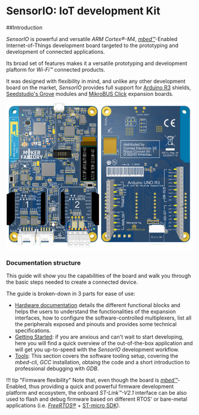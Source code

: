 # SensorIO: IoT development Kit

##Introduction

*SensorIO* is powerful and versatile *ARM Cortex&reg;-M4*, [*mbed&trade;*](https://www.mbed.com)-Enabled Internet-of-Things development board targeted to the prototyping and development of connected applications.


Its broad set of features makes it a versatile prototyping and development plaftorm for *Wi-Fi&trade;* connected products.

It was designed with flexibility in mind, and unlike any other development board on the market, *SensorIO* provides full support for [Arduino R3](https://store.arduino.cc/other-shields/shields) shields, [Seedstudio's Grove](https://www.seeedstudio.com/category/Grove-c-1003.html) modules and [MikroBUS Click](https://www.mikroe.com/click) expansion boards. 


![Board Front-back](../../images/sensorio/SensorIO-Beta-frontBack.png)

### Documentation structure
This guide will show you the capabilities of the board and walk you through the basic steps needed to create a connected device.

The guide is broken-down in 3 parts for ease of use:

* [Hardware documentation](/development-boards/sensorio/hardware-overview) details the different functional blocks and helps the users to understand the functionalities of the expansion interfaces, how to configure the software-controlled multiplexers, list all the peripherals exposed and pinouts and provides some technical specifications.
* [Getting Started](/development-boards/sensorio/getting-started): if you are anxious and can't wait to start developing, here you will find a quick overview of the out-of-the-box application and will get you up-to-speed with the *SensorIO* development workflow.
* [Tools](/development-boards/sensorio/tools): This section covers the software tooling setup, covering the *mbed-cli*, *GCC* installation, obtaing the code and a short introduction to professional debugging with *GDB*.


!!! tip "Firmware flexibility"
	Note that, even though the board is [*mbed&trade;*](https://www.mbed.com)-Enabled, thus providing a quick and powerful firmware development platform and ecosystem, the onboard *ST-Link&trade;-V2.1* interface can be also used to flash and debug firmware based on different RTOS' or bare-metal applications (i.e. [*FreeRTOS&reg;*](https://www.freertos.org/FreeRTOS-Plus/index.shtml) + [ST-micro SDK](https://www.st.com/en/development-tools/stm32-software-development-tools.html)).


